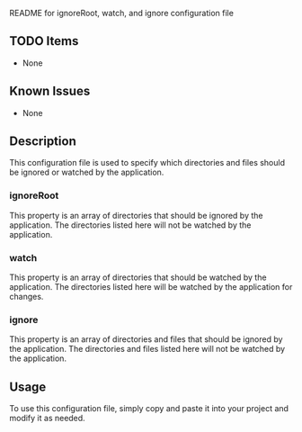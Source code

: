 README for ignoreRoot, watch, and ignore configuration file

## TODO Items
- None

## Known Issues
- None

## Description
This configuration file is used to specify which directories and files should be ignored or watched by the application. 

### ignoreRoot
This property is an array of directories that should be ignored by the application. The directories listed here will not be watched by the application.

### watch
This property is an array of directories that should be watched by the application. The directories listed here will be watched by the application for changes.

### ignore
This property is an array of directories and files that should be ignored by the application. The directories and files listed here will not be watched by the application.

## Usage
To use this configuration file, simply copy and paste it into your project and modify it as needed.